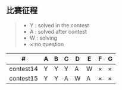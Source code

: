 ## 比赛征程
> * Y : solved in the contest
> * A : solved after contest
> * W : solving
> * ×:no question


  \# |  A  |  B  |  C  |  D  |  E  |  F  |  G  
---|---|---|---|---|---|---|---
| contest14 | Y | Y | Y | A | W | × | ×
| contest15 | Y | Y | A |W | A |×|×
